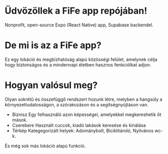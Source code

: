 # Üdvözöllek a FiFe app repójában!
Nonprofit, open-source Expo (React Native) app, Supabase backendel.

# De mi is az a FiFe app?

Ez egy lokáció és megbízhatóság alapú közösségi felület, amelynek célja hogy biztonságos és a mindennapi életben hasznos fenkciólkat adjon.

# Hogyan valósul meg?

Olyan sokrétű és összefüggő rendszert hozunk létre, melyben a hangsúly a környezettudatosságon, a szórakozáson és a segítségnyújtáson van.

 - Biznisz
  Egy felhasználó azon képességei, amelyekkel megkereshetik őt mások.
 - Cserebere
   Használt cuccok, kiadó lakások keresése és kínálása
 - Térkép
   Kategegorizált helyek: Adománybolt, Biciklitároló, Nyilvános wc-k.

És még sok más lokáció alapú funkció.
